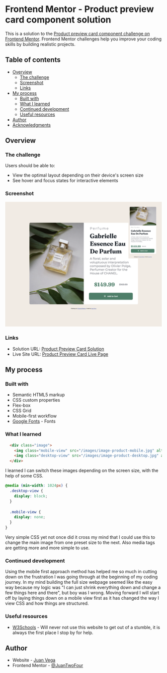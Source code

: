 # Frontend Mentor - Product preview card component solution

This is a solution to the [Product preview card component challenge on Frontend Mentor](https://www.frontendmentor.io/challenges/product-preview-card-component-GO7UmttRfa). Frontend Mentor challenges help you improve your coding skills by building realistic projects. 

## Table of contents

- [Overview](#overview)
  - [The challenge](#the-challenge)
  - [Screenshot](#screenshot)
  - [Links](#links)
- [My process](#my-process)
  - [Built with](#built-with)
  - [What I learned](#what-i-learned)
  - [Continued development](#continued-development)
  - [Useful resources](#useful-resources)
- [Author](#author)
- [Acknowledgments](#acknowledgments)

## Overview

### The challenge

Users should be able to:

- View the optimal layout depending on their device's screen size
- See hover and focus states for interactive elements

### Screenshot

![](/design/Page-Preview.png)

### Links

- Solution URL: [Product Preview Card Solution]()
- Live Site URL: [Product Preview Card Live Page](https://your-live-site-url.com)

## My process

### Built with

- Semantic HTML5 markup
- CSS custom properties
- Flex-box
- CSS Grid
- Mobile-first workflow
- [Google Fonts](https://fonts.google.com/) - Fonts


### What I learned

```HTML
  <div class="image">
    <img class="mobile-view" src="/images/image-product-mobile.jpg" alt="Gabrielle Essence Eau De Parfum">
    <img class="desktop-view" src="/images/image-product-desktop.jpg" alt="Gabrielle Essence Eau De Parfum">
  </div>
```
I learned I can switch these images depending on the screen size, with the help of some CSS.

```CSS
@media (min-width: 1024px) {
  .desktop-view {
    display: block;
  }

  .mobile-view {
    display: none;
  }
}
```
Very simple CSS yet not once did it cross my mind that I could use this to change the main image from one preset size to the next. Also media tags are getting more and more simple to use.

### Continued development

Using the mobile first approach method has helped me so much in cutting down on the frustration I was going through at the beginning of my coding journey. In my mind building the full size webpage seemed like the easy way because my logic was "I can just shrink everything down and change a few things here and there", but boy was I wrong. Moving forward I will start off by laying things down on a mobile view first as it has changed the way I view CSS and how things are structured.

### Useful resources

- [W3Schools](https://www.w3schools.com/) - Will never not use this website to get out of a stumble, it is always the first place I stop by for help.

## Author

- Website - [Juan Vega](https://juantwofour.github.io/Social-Profiles/)
- Frontend Mentor - [@JuanTwoFour](https://www.frontendmentor.io/profile/JuanTwoFour)